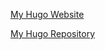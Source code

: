 [My Hugo Website](https://meenusince2004.github.io/)




[My Hugo Repository](https://github.com/meenusince2004/meenusince2004.github.io)

